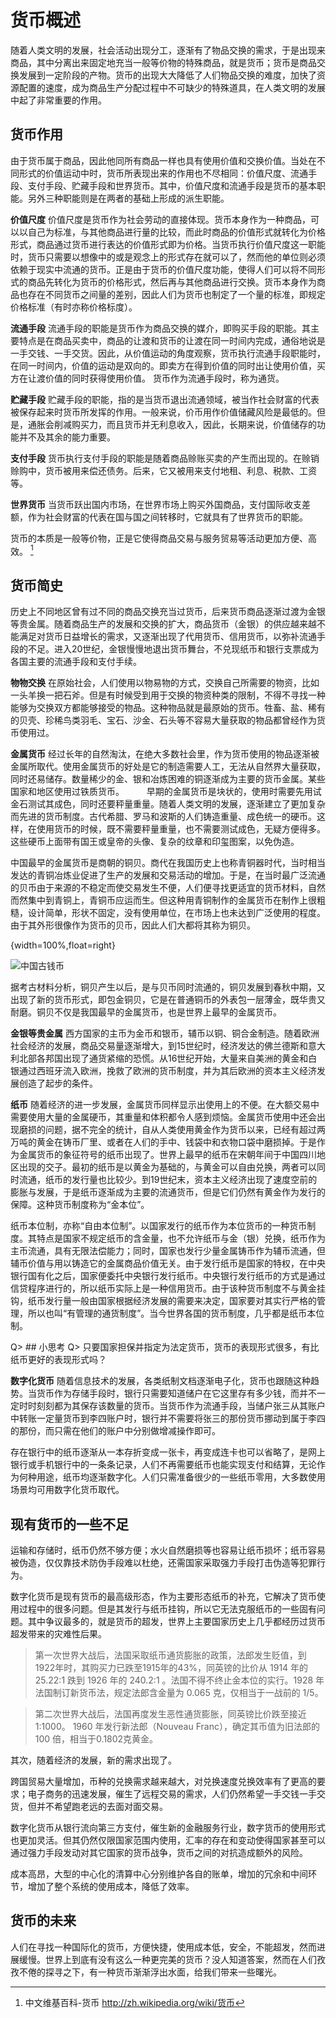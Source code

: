 # 货币概述
随着人类文明的发展，社会活动出现分工，逐渐有了物品交换的需求，于是出现来商品，其中分离出来固定地充当一般等价物的特殊商品，就是货币；货币是商品交换发展到一定阶段的产物。货币的出现大大降低了人们物品交换的难度，加快了资源配置的速度，成为商品生产分配过程中不可缺少的特殊道具，在人类文明的发展中起了非常重要的作用。

## 货币作用
由于货币属于商品，因此他同所有商品一样也具有使用价值和交换价值。当处在不同形式的价值运动中时，货币所表现出来的作用也不尽相同：价值尺度、流通手段、支付手段、贮藏手段和世界货币。其中，价值尺度和流通手段是货币的基本职能。另外三种职能则是在两者的基础上形成的派生职能。

**价值尺度**
价值尺度是货币作为社会劳动的直接体现。货币本身作为一种商品，可以以自己为标准，与其他商品进行量的比较，而此时商品的价值形式就转化为价格形式，商品通过货币进行表达的价值形式即为价格。当货币执行价值尺度这一职能时，货币只需要以想像中的或是观念上的形式存在就可以了，然而他的单位则必须依赖于现实中流通的货币。正是由于货币的价值尺度功能，使得人们可以将不同形式的商品先转化为货币的价格形式，然后再与其他商品进行交换。货币本身作为商品也存在不同货币之间量的差别，因此人们为货币也制定了一个量的标准，即规定价格标准（有时亦称价格标度）。

**流通手段**
流通手段的职能是货币作为商品交换的媒介，即购买手段的职能。其主要特点是在商品买卖中，商品的让渡和货币的让渡在同一时间内完成，通俗地说是一手交钱、一手交货。因此，从价值运动的角度观察，货币执行流通手段职能时，在同一时间内，价值的运动是双向的。即卖方在得到价值的同时出让使用价值，买方在让渡价值的同时获得使用价值。
货币作为流通手段时，称为通货。

**贮藏手段**
贮藏手段的职能，指的是当货币退出流通领域，被当作社会财富的代表被保存起来时货币所发挥的作用。一般来说，价币用作价值储藏风险是最低的。但是，通胀会削减购买力，而且货币并无利息收入，因此，长期来说，价值储存的功能并不及其余的能力重要。

**支付手段**
货币执行支付手段的职能是随着商品赊账买卖的产生而出现的。在赊销赊购中，货币被用来偿还债务。后来，它又被用来支付地租、利息、税款、工资等。

**世界货币**
当货币跃出国内市场，在世界市场上购买外国商品，支付国际收支差额，作为社会财富的代表在国与国之间转移时，它就具有了世界货币的职能。

货币的本质是一般等价物，正是它使得商品交易与服务贸易等活动更加方便、高效。 [^currency_wiki]

[^currency_wiki]: 中文维基百科-货币 http://zh.wikipedia.org/wiki/货币


## 货币简史
历史上不同地区曾有过不同的商品交换充当过货币，后来货币商品逐渐过渡为金银等贵金属。随着商品生产的发展和交换的扩大，商品货币（金银）的供应越来越不能满足对货币日益增长的需求，又逐渐出现了代用货币、信用货币，以弥补流通手段的不足。进入20世纪，金银慢慢地退出货币舞台，不兑现纸币和银行支票成为各国主要的流通手段和支付手续。

**物物交换**
在原始社会，人们使用以物易物的方式，交换自己所需要的物资，比如一头羊换一把石斧。但是有时候受到用于交换的物资种类的限制，不得不寻找一种能够为交换双方都能够接受的物品。这种物品就是最原始的货币。牲畜、盐、稀有的贝壳、珍稀鸟类羽毛、宝石、沙金、石头等不容易大量获取的物品都曾经作为货币使用过。

**金属货币**
经过长年的自然淘汰，在绝大多数社会里，作为货币使用的物品逐渐被金属所取代。使用金属货币的好处是它的制造需要人工，无法从自然界大量获取，同时还易储存。数量稀少的金、银和冶炼困难的铜逐渐成为主要的货币金属。某些国家和地区使用过铁质货币。
　　
早期的金属货币是块状的，使用时需要先用试金石测试其成色，同时还要秤量重量。随着人类文明的发展，逐渐建立了更加复杂而先进的货币制度。古代希腊、罗马和波斯的人们铸造重量、成色统一的硬币。这样，在使用货币的时候，既不需要秤量重量，也不需要测试成色，无疑方便得多。这些硬币上面带有国王或皇帝的头像、复杂的纹章和印玺图案，以免伪造。

中国最早的金属货币是商朝的铜贝。商代在我国历史上也称青铜器时代，当时相当发达的青铜冶炼业促进了生产的发展和交易活动的增加。于是，在当时最广泛流通的贝币由于来源的不稳定而使交易发生不便，人们便寻找更适宜的货币材料，自然而然集中到青铜上，青铜币应运而生。但这种用青铜制作的金属货币在制作上很粗糙，设计简单，形状不固定，没有使用单位，在市场上也未达到广泛使用的程度。由于其外形很像作为货币的贝币，因此人们大都将其称为铜贝。

{width=100%,float=right}

![中国古钱币](http://placehold.it/400x200 "中国古钱币")

据考古材料分析，铜贝产生以后，是与贝币同时流通的，铜贝发展到春秋中期，又出现了新的货币形式，即包金铜贝，它是在普通铜币的外表包一层薄金，既华贵又耐磨。铜贝不仅是我国最早的金属货币，也是世界上最早的金属货币。

**金银等贵金属**
西方国家的主币为金币和银币，辅币以铜、铜合金制造。随着欧洲社会经济的发展，商品交易量逐渐增大，到15世纪时，经济发达的佛兰德斯和意大利北部各邦国出现了通货紧缩的恐慌。从16世纪开始，大量来自美洲的黄金和白银通过西班牙流入欧洲，挽救了欧洲的货币制度，并为其后欧洲的资本主义经济发展创造了起步的条件。

**纸币**
随着经济的进一步发展，金属货币同样显示出使用上的不便。在大额交易中需要使用大量的金属硬币，其重量和体积都令人感到烦恼。金属货币使用中还会出现磨损的问题，据不完全的统计，自从人类使用黄金作为货币以来，已经有超过两万吨的黄金在铸币厂里、或者在人们的手中、钱袋中和衣物口袋中磨损掉。于是作为金属货币的象征符号的纸币出现了。世界上最早的纸币在宋朝年间于中国四川地区出现的交子。最初的纸币是以黄金为基础的，与黄金可以自由兑换，两者可以同时流通，纸币的发行量也比较少。到19世纪末，资本主义经济出现了速度空前的膨胀与发展，于是纸币逐渐成为主要的流通货币，但是它们仍然有黄金作为发行的保障。这种货币制度称为“金本位”。

纸币本位制，亦称“自由本位制”。以国家发行的纸币作为本位货币的一种货币制度。其特点是国家不规定纸币的含金量，也不允许纸币与金（银）兑换，纸币作为主币流通，具有无限法偿能力；同时，国家也发行少量金属铸币作为辅币流通，但辅币价值与用以铸造它的金属商品价值无关。由于发行纸币是国家的特权，在中央银行国有化之后，国家便委托中央银行发行纸币。中央银行发行纸币的方式是通过信贷程序进行的，所以纸币实际上是一种信用货币。由于该种货币制度不与黄金挂钩，纸币发行量一般由国家根据经济发展的需要来决定，国家要对其实行严格的管理，所以也叫“有管理的通货制度”。当今世界各国的货币制度，几乎都是纸币本位制。

Q> ## 小思考
Q> 只要国家担保并指定为法定货币，货币的表现形式很多，有比纸币更好的表现形式吗？

**数字化货币**
随着信息技术的发展，各类纸制文档逐渐电子化，货币也跟随这种趋势。当货币作为存储手段时，银行只需要知道储户在它这里存有多少钱，而并不一定时时刻刻都为其保存该数量的货币。当货币作为流通手段，当储户张三从其账户中转账一定量货币到李四账户时，银行并不需要将张三的那份货币挪动到属于李四的那份，而只需在他们的账户中分别做增减操作即可。

存在银行中的纸币逐渐从一本存折变成一张卡，再变成连卡也可以省略了，是网上银行或手机银行中的一条条记录，人们不再需要纸币也能实现支付和结算，无论作为何种用途，纸币均逐渐数字化。人们只需准备很少的一些纸币零用，大多数使用场景均可用数字化货币取代。


## 现有货币的一些不足
运输和存储时，纸币仍然不够方便；水火自然磨损等也容易让纸币损坏；纸币容易被伪造，仅仅靠技术防伪手段难以杜绝，还需国家采取强力手段打击伪造等犯罪行为。

数字化货币是现有货币的最高级形态，作为主要形态纸币的补充，它解决了货币使用过程中的很多问题。但是其发行与纸币挂钩，所以它无法克服纸币的一些固有问题。其中争议最多的，就是货币的超发，世界上主要国家历史上几乎都经历过货币超发带来的灾难性后果。

> 第一次世界大战后，法国采取纸币通货膨胀的政策，法郎发生贬值，到1922年时，其购买力已跌至1915年的43%，同英镑的比价从 1914 年的 25.22:1 跌到 1926 年的 240.2:1 。法国不得不终止金本位的实行。1928 年法国制订新货币法，规定法郎含金量为 0.065 克，仅相当于一战前的 1/5。

> 第二次世界大战后，法国再度发生恶性通货膨胀，同英镑比价跌至接近 1:1000。 1960 年发行新法郎（Nouveau Franc），确定其币值为旧法郎的 100 倍，相当于0.1802克黄金。

其次，随着经济的发展，新的需求出现了。

跨国贸易大量增加，币种的兑换需求越来越大，对兑换速度兑换效率有了更高的要求；电子商务的迅速发展，催生了远程交易的需求，人们仍然希望一手交钱一手交货，但并不希望跑老远的去面对面交易。

数字化货币从银行流向第三方支付，催生新的金融服务行业，数字货币的使用形式也更加灵活。但其仍然仅限国家范围内使用，汇率的存在和变动使得国家甚至可以通过强力手段发动对其它国家的货币战争，货币之间的对抗造成额外的风险。

成本高昂，大型的中心化的清算中心分别维护各自的账单，增加的冗余和中间环节，增加了整个系统的使用成本，降低了效率。


## 货币的未来
人们在寻找一种国际化的货币，方便快捷，使用成本低，安全，不能超发，然而进展缓慢。世界上到底有没有这么一种更完美的货币？没人知道答案，然而在人们孜孜不倦的探寻之下，有一种货币渐渐浮出水面，给我们带来一些曙光。